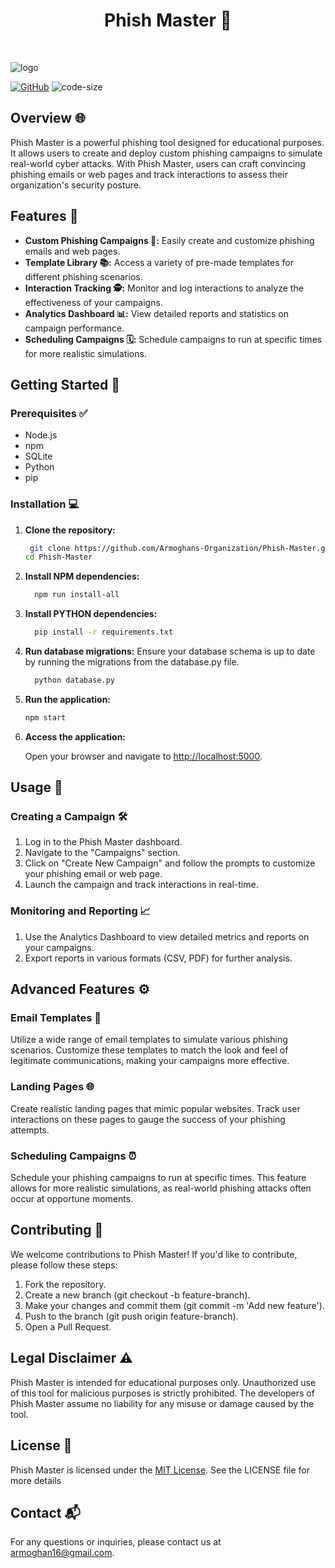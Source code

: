<h1 align="center">Phish Master 🚀</h1>
<br>

![logo](logo.png)


[![GitHub](https://img.shields.io/github/license/Armoghans-Organization/Phish-Master)](https://github.com/Armoghans-Organization/Phish-Master/blob/main/LICENSE)
![code-size](https://img.shields.io/github/languages/code-size/Armoghans-Organization/Phish-Master)

## Overview 🌐
Phish Master is a powerful phishing tool designed for educational purposes. It allows users to create and deploy custom phishing campaigns to simulate real-world cyber attacks. With Phish Master, users can craft convincing phishing emails or web pages and track interactions to assess their organization's security posture.

## Features 🌟
- **Custom Phishing Campaigns 🎯:** Easily create and customize phishing emails and web pages.
- **Template Library 📚:** Access a variety of pre-made templates for different phishing scenarios.
- **Interaction Tracking 🕵️:** Monitor and log interactions to analyze the effectiveness of your campaigns.
- **Analytics Dashboard 📊:** View detailed reports and statistics on campaign performance.
- **Scheduling Campaigns 🗓️:** Schedule campaigns to run at specific times for more realistic simulations.

##  Getting Started 🚀

### Prerequisites ✅
- Node.js 
- npm 
- SQLite 
- Python
- pip 

### Installation 💻

1. **Clone the repository:**
   ```bash
    git clone https://github.com/Armoghans-Organization/Phish-Master.git
   cd Phish-Master
   ```
2. **Install NPM dependencies:**
    ```bash
      npm run install-all
    ```
3. **Install PYTHON dependencies:**
    ```bash
      pip install -r requirements.txt
    ```
4. **Run database migrations:**
Ensure your database schema is up to date by running the migrations from the database.py file.
    ```bash
      python database.py
    ```
5. **Run the application:**
    ```bash
    npm start
    ```
6. **Access the application:**
 
    Open your browser and navigate to [http://localhost:5000](http://localhost:5000).

## Usage 📖
### Creating a Campaign 🛠️
1. Log in to the Phish Master dashboard.
2. Navigate to the "Campaigns" section.
3. Click on "Create New Campaign" and follow the prompts to customize your phishing email or web page.
4. Launch the campaign and track interactions in real-time.

### Monitoring and Reporting 📈
1. Use the Analytics Dashboard to view detailed metrics and reports on your campaigns.
2. Export reports in various formats (CSV, PDF) for further analysis.
   
## Advanced Features ⚙️
### Email Templates 📧
Utilize a wide range of email templates to simulate various phishing scenarios. Customize these templates to match the look and feel of legitimate communications, making your campaigns more effective.

### Landing Pages 🌐
Create realistic landing pages that mimic popular websites. Track user interactions on these pages to gauge the success of your phishing attempts.

### Scheduling Campaigns ⏰
Schedule your phishing campaigns to run at specific times. This feature allows for more realistic simulations, as real-world phishing attacks often occur at opportune moments.


## Contributing 🤝
We welcome contributions to Phish Master! If you'd like to contribute, please follow these steps:

1. Fork the repository.
2. Create a new branch (git checkout -b feature-branch).
3. Make your changes and commit them (git commit -m 'Add new feature').
4. Push to the branch (git push origin feature-branch).
5. Open a Pull Request.

## Legal Disclaimer ⚠️
Phish Master is intended for educational purposes only. Unauthorized use of this tool for malicious purposes is strictly prohibited. The developers of Phish Master assume no liability for any misuse or damage caused by the tool.

## License 📜
Phish Master is licensed under the [MIT License](https://github.com/Armoghans-Organization/Phish-Master/blob/main/LICENSE). See the LICENSE file for more details

## Contact 📬
For any questions or inquiries, please contact us at [armoghan16@gmail.com](mailto:armoghan16@gmail.com).